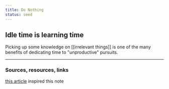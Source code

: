 ```yaml
---
title: Do Nothing
status: seed
---
```


## Idle time is learning time

Picking up some knowledge on [[irrelevant things]] is one of the many benefits of dedicating time to "unproductive" pursuits.

---
### Sources, resources, links

[this article](https://medium.com/@the_jennitaur/how-to-do-nothing-57e100f59bbb) inspired this note